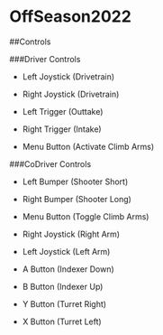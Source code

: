 # OffSeason2022

##Controls

###Driver Controls
- Left Joystick (Drivetrain)
- Right Joystick (Drivetrain)

- Left Trigger (Outtake)
- Right Trigger (Intake)

- Menu Button (Activate Climb Arms)


###CoDriver Controls
- Left Bumper (Shooter Short)
- Right Bumper (Shooter Long)

- Menu Button (Toggle Climb Arms)
- Right Joystick (Right Arm)
- Left Joystick (Left Arm)

- A Button (Indexer Down)
- B Button (Indexer Up)
- Y Button (Turret Right)
- X Button (Turret Left)

